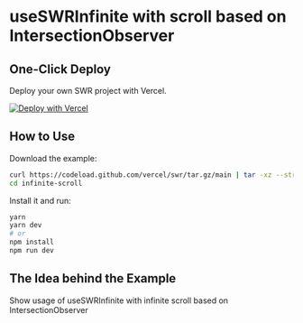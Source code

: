 # useSWRInfinite with scroll based on IntersectionObserver

## One-Click Deploy

Deploy your own SWR project with Vercel.

[![Deploy with Vercel](https://vercel.com/button)](https://vercel.com/new/clone?s=https://github.com/vercel/swr/tree/main/examples/infinite-scroll)

## How to Use

Download the example:

```bash
curl https://codeload.github.com/vercel/swr/tar.gz/main | tar -xz --strip=2 swr-main/examples/infinite-scroll
cd infinite-scroll
```

Install it and run:

```bash
yarn
yarn dev
# or
npm install
npm run dev
```

## The Idea behind the Example

Show usage of useSWRInfinite with infinite scroll based on IntersectionObserver
